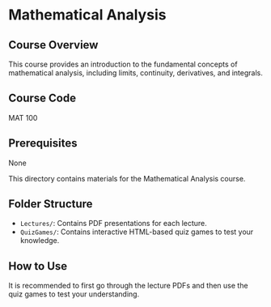 # Mathematical Analysis

## Course Overview
This course provides an introduction to the fundamental concepts of mathematical analysis, including limits, continuity, derivatives, and integrals.

## Course Code
MAT 100

## Prerequisites
None

This directory contains materials for the Mathematical Analysis course.

## Folder Structure

*   `Lectures/`: Contains PDF presentations for each lecture.
*   `QuizGames/`: Contains interactive HTML-based quiz games to test your knowledge.

## How to Use

It is recommended to first go through the lecture PDFs and then use the quiz games to test your understanding.
